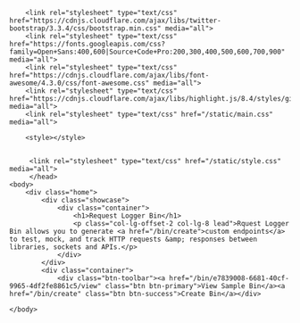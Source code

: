 <html>
    <head>
        <meta charset="utf-8">
        <title>Request Logger Bin</title>
        
        <link rel="stylesheet" type="text/css" href="https://cdnjs.cloudflare.com/ajax/libs/twitter-bootstrap/3.3.4/css/bootstrap.min.css" media="all">
        <link rel="stylesheet" type="text/css" href="https://fonts.googleapis.com/css?family=Open+Sans:400,600|Source+Code+Pro:200,300,400,500,600,700,900" media="all">
        <link rel="stylesheet" type="text/css" href="https://cdnjs.cloudflare.com/ajax/libs/font-awesome/4.3.0/css/font-awesome.css" media="all">
        <link rel="stylesheet" type="text/css" href="https://cdnjs.cloudflare.com/ajax/libs/highlight.js/8.4/styles/github.min.css" media="all">
        <link rel="stylesheet" type="text/css" href="/static/main.css" media="all">
        
        <style></style>
        
       
         <link rel="stylesheet" type="text/css" href="/static/style.css" media="all">
         </head>
    <body>
        <div class="home">
            <div class="showcase">
                <div class="container">
                    <h1>Request Logger Bin</h1>
                    <p class="col-lg-offset-2 col-lg-8 lead">Rquest Logger Bin allows you to generate <a href="/bin/create">custom endpoints</a> to test, mock, and track HTTP requests &amp; responses between libraries, sockets and APIs.</p>
                </div>
            </div>
            <div class="container">
                <div class="btn-toolbar"><a href="/bin/e7839008-6681-40cf-9965-4df2fe8861c5/view" class="btn btn-primary">View Sample Bin</a><a href="/bin/create" class="btn btn-success">Create Bin</a></div>
       
    </body>
</html>